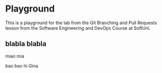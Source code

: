 # Playground
This is a playground for the lab from the Git Branching and Pull Requests lesson from the Software Engineering and DevOps Course at SoftUni.

## blabla blabla

miao mia

bao bao
hi Gina


